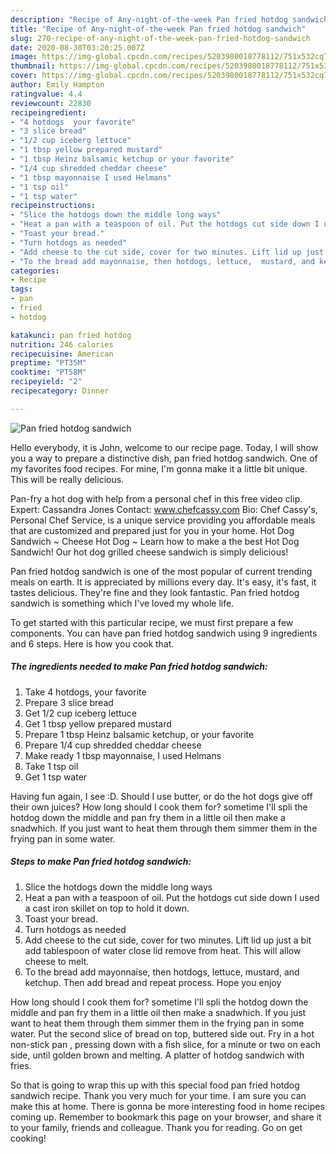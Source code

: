 ```yaml
---
description: "Recipe of Any-night-of-the-week Pan fried hotdog sandwich"
title: "Recipe of Any-night-of-the-week Pan fried hotdog sandwich"
slug: 270-recipe-of-any-night-of-the-week-pan-fried-hotdog-sandwich
date: 2020-08-30T03:20:25.007Z
image: https://img-global.cpcdn.com/recipes/5203980018778112/751x532cq70/pan-fried-hotdog-sandwich-recipe-main-photo.jpg
thumbnail: https://img-global.cpcdn.com/recipes/5203980018778112/751x532cq70/pan-fried-hotdog-sandwich-recipe-main-photo.jpg
cover: https://img-global.cpcdn.com/recipes/5203980018778112/751x532cq70/pan-fried-hotdog-sandwich-recipe-main-photo.jpg
author: Emily Hampton
ratingvalue: 4.4
reviewcount: 22830
recipeingredient:
- "4 hotdogs  your favorite"
- "3 slice bread"
- "1/2 cup iceberg lettuce"
- "1 tbsp yellow prepared mustard"
- "1 tbsp Heinz balsamic ketchup or your favorite"
- "1/4 cup shredded cheddar cheese"
- "1 tbsp mayonnaise I used Helmans"
- "1 tsp oil"
- "1 tsp water"
recipeinstructions:
- "Slice the hotdogs down the middle long ways"
- "Heat a pan with a teaspoon of oil. Put the hotdogs cut side down I used a cast iron skillet on top to hold it down."
- "Toast your bread."
- "Turn hotdogs as needed"
- "Add cheese to the cut side, cover for two minutes. Lift lid up just a bit add tablespoon of water close lid remove from heat. This will allow cheese to melt."
- "To the bread add mayonnaise, then hotdogs, lettuce,  mustard, and ketchup. Then add bread and repeat process.  Hope you enjoy"
categories:
- Recipe
tags:
- pan
- fried
- hotdog

katakunci: pan fried hotdog 
nutrition: 246 calories
recipecuisine: American
preptime: "PT35M"
cooktime: "PT58M"
recipeyield: "2"
recipecategory: Dinner

---
```



![Pan fried hotdog sandwich](https://img-global.cpcdn.com/recipes/5203980018778112/751x532cq70/pan-fried-hotdog-sandwich-recipe-main-photo.jpg)

Hello everybody, it is John, welcome to our recipe page. Today, I will show you a way to prepare a distinctive dish, pan fried hotdog sandwich. One of my favorites food recipes. For mine, I'm gonna make it a little bit unique. This will be really delicious.

Pan-fry a hot dog with help from a personal chef in this free video clip. Expert: Cassandra Jones Contact: www.chefcassy.com Bio: Chef Cassy&#39;s, Personal Chef Service, is a unique service providing you affordable meals that are customized and prepared just for you in your home. Hot Dog Sandwich ~ Cheese Hot Dog ~ Learn how to make a the best Hot Dog Sandwich! Our hot dog grilled cheese sandwich is simply delicious!

Pan fried hotdog sandwich is one of the most popular of current trending meals on earth. It is appreciated by millions every day. It's easy, it's fast, it tastes delicious. They're fine and they look fantastic. Pan fried hotdog sandwich is something which I've loved my whole life.


To get started with this particular recipe, we must first prepare a few components. You can have pan fried hotdog sandwich using 9 ingredients and 6 steps. Here is how you cook that.

<!--inarticleads1-->

##### The ingredients needed to make Pan fried hotdog sandwich:

1. Take 4 hotdogs,  your favorite
1. Prepare 3 slice bread
1. Get 1/2 cup iceberg lettuce
1. Get 1 tbsp yellow prepared mustard
1. Prepare 1 tbsp Heinz balsamic ketchup, or your favorite
1. Prepare 1/4 cup shredded cheddar cheese
1. Make ready 1 tbsp mayonnaise, I used Helmans
1. Take 1 tsp oil
1. Get 1 tsp water


Having fun again, I see :D. Should I use butter, or do the hot dogs give off their own juices? How long should I cook them for? sometime I&#39;ll spli the hotdog down the middle and pan fry them in a little oil then make a snadwhich. If you just want to heat them through them simmer them in the frying pan in some water. 

<!--inarticleads2-->

##### Steps to make Pan fried hotdog sandwich:

1. Slice the hotdogs down the middle long ways
1. Heat a pan with a teaspoon of oil. Put the hotdogs cut side down I used a cast iron skillet on top to hold it down.
1. Toast your bread.
1. Turn hotdogs as needed
1. Add cheese to the cut side, cover for two minutes. Lift lid up just a bit add tablespoon of water close lid remove from heat. This will allow cheese to melt.
1. To the bread add mayonnaise, then hotdogs, lettuce,  mustard, and ketchup. Then add bread and repeat process.  Hope you enjoy


How long should I cook them for? sometime I&#39;ll spli the hotdog down the middle and pan fry them in a little oil then make a snadwhich. If you just want to heat them through them simmer them in the frying pan in some water. Put the second slice of bread on top, buttered side out. Fry in a hot non-stick pan , pressing down with a fish slice, for a minute or two on each side, until golden brown and melting. A platter of hotdog sandwich with fries. 

So that is going to wrap this up with this special food pan fried hotdog sandwich recipe. Thank you very much for your time. I am sure you can make this at home. There is gonna be more interesting food in home recipes coming up. Remember to bookmark this page on your browser, and share it to your family, friends and colleague. Thank you for reading. Go on get cooking!
